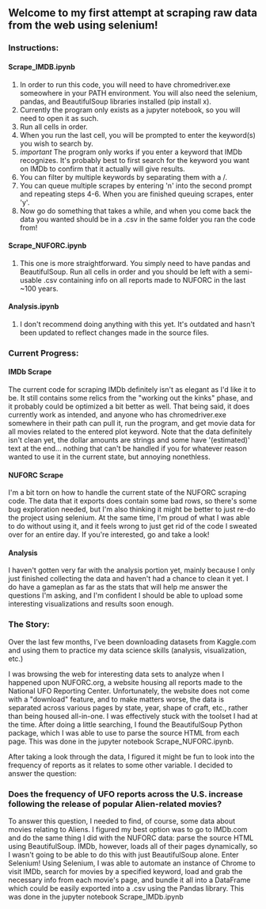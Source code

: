 ## Welcome to my first attempt at scraping raw data from the web using selenium!

### Instructions:
#### Scrape_IMDB.ipynb
  1. In order to run this code, you will need to have chromedriver.exe someowhere in your PATH environment. You will also need the selenium, pandas, and BeautifulSoup libraries installed (pip install x).
  2. Currently the program only exists as a jupyter notebook, so you will need to open it as such.
  3. Run all cells in order. 
  4. When you run the last cell, you will be prompted to enter the keyword(s) you wish to search by.
  5. *important* The program only works if you enter a keyword that IMDb recognizes.  It's probably best to first search for the keyword you want on IMDb to confirm that it actually will give results.
  6. You can filter by multiple keywords by separating them with a /.
  7. You can queue multiple scrapes by entering 'n' into the second prompt and repeating steps 4-6. When you are finished queuing scrapes, enter 'y'.
  8. Now go do something that takes a while, and when you come back the data you wanted should be in a .csv in the same folder you ran the code from!
 
#### Scrape_NUFORC.ipynb
  1. This one is more straightforward. You simply need to have pandas and BeautifulSoup.  Run all cells in order and you should be left with a semi-usable .csv containing info on all reports made to NUFORC in the last ~100 years.

#### Analysis.ipynb
  1. I don't recommend doing anything with this yet. It's outdated and hasn't been updated to reflect changes made in the source files.

### Current Progress:

#### IMDb Scrape
The current code for scraping IMDb definitely isn't as elegant as I'd like it to be. It still contains some relics from the "working out the kinks" phase, and it probably could be optimized a bit better as well.  That being said, it does currently work as intended, and anyone who has chromedriver.exe somewhere in their path can pull it, run the program, and get movie data for all movies related to the entered plot keyword.  Note that the data definitely isn't clean yet, the dollar amounts are strings and some have '(estimated)' text at the end... nothing that can't be handled if you for whatever reason wanted to use it in the current state, but annoying nonethless.

#### NUFORC Scrape
I'm a bit torn on how to handle the current state of the NUFORC scraping code.  The data that it exports does contain some bad rows, so there's some bug exploration needed, but I'm also thinking it might be better to just re-do the project using selenium. At the same time, I'm proud of what I was able to do without using it, and it feels wrong to just get rid of the code I sweated over for an entire day.  If you're interested, go and take a look!

#### Analysis
I haven't gotten very far with the analysis portion yet, mainly because I only just finished collecting the data and haven't had a chance to clean it yet.  I do have a gameplan as far as the stats that will help me answer the questions I'm asking, and I'm confident I should be able to upload some interesting visualizations and results soon enough.

### The Story:

Over the last few months, I've been downloading datasets from Kaggle.com and using them to practice my data science skills (analysis, visualization, etc.)

I was browsing the web for interesting data sets to analyze when I happened upon NUFORC.org, a website housing all reports made to the National UFO Reporting Center. Unfortunately, the website does not come with a "download" feature, and to make matters worse, the data is separated across various pages by state, year, shape of craft, etc., rather than being housed all-in-one.  I was effectively stuck with the toolset I had at the time. After doing a little searching, I found the BeautifulSoup Python package, which I was able to use to parse the source HTML from each page.  This was done in the jupyter notebook Scrape_NUFORC.ipynb.

After taking a look through the data, I figured it might be fun to look into the frequency of reports as it relates to some other variable. I decided to answer the question:

### Does the frequency of UFO reports across the U.S. increase following the release of popular Alien-related movies?

To answer this question, I needed to find, of course, some data about movies relating to Aliens. I figured my best option was to go to IMDb.com and do the same thing I did with the NUFORC data: parse the source HTML using BeautifulSoup.  IMDb, however, loads all of their pages dynamically, so I wasn't going to be able to do this with just BeautifulSoup alone.  Enter Selenium! Using Selenium, I was able to automate an instance of Chrome to visit IMDb, search for movies by a specified keyword, load and grab the necessary info from each movie's page, and bundle it all into a DataFrame which could be easily exported into a .csv using the Pandas library.  This was done in the jupyter notebook Scrape_IMDb.ipynb
